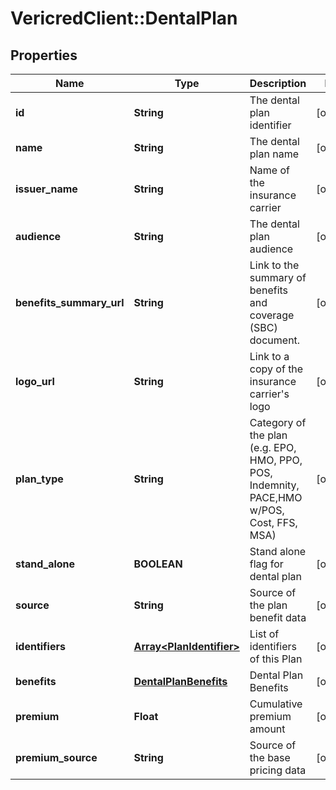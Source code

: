 # VericredClient::DentalPlan

## Properties
Name | Type | Description | Notes
------------ | ------------- | ------------- | -------------
**id** | **String** | The dental plan identifier | [optional] 
**name** | **String** | The dental plan name | [optional] 
**issuer_name** | **String** | Name of the insurance carrier | [optional] 
**audience** | **String** | The dental plan audience | [optional] 
**benefits_summary_url** | **String** | Link to the summary of benefits and coverage (SBC) document. | [optional] 
**logo_url** | **String** | Link to a copy of the insurance carrier&#39;s logo | [optional] 
**plan_type** | **String** | Category of the plan (e.g. EPO, HMO, PPO, POS, Indemnity, PACE,HMO w/POS, Cost, FFS, MSA) | [optional] 
**stand_alone** | **BOOLEAN** | Stand alone flag for dental plan | [optional] 
**source** | **String** | Source of the plan benefit data | [optional] 
**identifiers** | [**Array&lt;PlanIdentifier&gt;**](PlanIdentifier.md) | List of identifiers of this Plan | [optional] 
**benefits** | [**DentalPlanBenefits**](DentalPlanBenefits.md) | Dental Plan Benefits | [optional] 
**premium** | **Float** | Cumulative premium amount | [optional] 
**premium_source** | **String** | Source of the base pricing data | [optional] 


